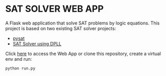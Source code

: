 # SAT SOLVER WEB APP

A Flask web application that solve SAT problems by logic equations. This project is based on two existing SAT solver projects:

- [pysat](https://github.com/z11i/pysat)
- [SAT Solver using DPLL](https://github.com/safwankdb/SAT-Solver-using-DPLL)

Click [here](https://sat-solver-com.onrender.com/) to access the Web App or clone this repository, create a virtual env and run:

```sh
python run.py
```
